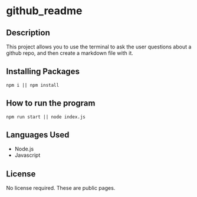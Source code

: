 # github_readme

## Description

This project allows you to use the terminal to ask the user questions about a github repo, and then create a markdown file with it.

## Installing Packages

```
npm i || npm install
```

## How to run the program

```
npm run start || node index.js
```
## Languages Used

* Node.js
* Javascript

## License

No license required. These are public pages.